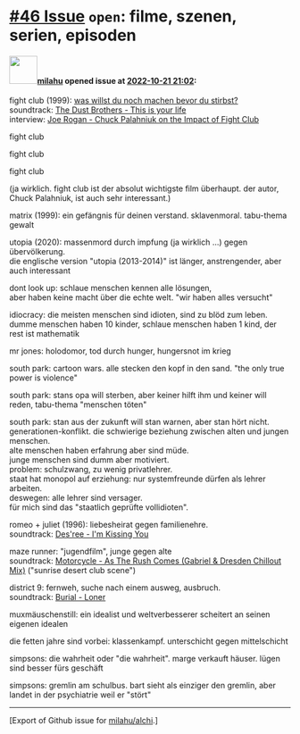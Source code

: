 # [\#46 Issue](https://github.com/milahu/alchi/issues/46) `open`: filme, szenen, serien, episoden

#### <img src="https://avatars.githubusercontent.com/u/12958815?v=4" width="50">[milahu](https://github.com/milahu) opened issue at [2022-10-21 21:02](https://github.com/milahu/alchi/issues/46):

fight club (1999): [was willst du noch machen bevor du
stirbst?](https://www.youtube.com/watch?v=IkJ5AxpXQwA)  
soundtrack: [The Dust Brothers - This is your
life](https://www.youtube.com/watch?v=18EA6WF-Xxo)  
interview: [Joe Rogan - Chuck Palahniuk on the Impact of Fight
Club](https://www.youtube.com/watch?v=GCuSDH-YEKI)

fight club

fight club

fight club

(ja wirklich. fight club ist der absolut wichtigste film überhaupt. der
autor, Chuck Palahniuk, ist auch sehr interessant.)

matrix (1999): ein gefängnis für deinen verstand. sklavenmoral.
tabu-thema gewalt

utopia (2020): massenmord durch impfung (ja wirklich ...) gegen
übervölkerung.  
die englische version "utopia (2013-2014)" ist länger, anstrengender,
aber auch interessant

dont look up: schlaue menschen kennen alle lösungen,  
aber haben keine macht über die echte welt. "wir haben alles versucht"

idiocracy: die meisten menschen sind idioten, sind zu blöd zum leben.  
dumme menschen haben 10 kinder, schlaue menschen haben 1 kind, der rest
ist mathematik

mr jones: holodomor, tod durch hunger, hungersnot im krieg

south park: cartoon wars. alle stecken den kopf in den sand. "the only
true power is violence"

south park: stans opa will sterben, aber keiner hilft ihm und keiner
will reden, tabu-thema "menschen töten"

south park: stan aus der zukunft will stan warnen, aber stan hört
nicht.  
generationen-konflikt. die schwierige beziehung zwischen alten und
jungen menschen.  
alte menschen haben erfahrung aber sind müde.  
junge menschen sind dumm aber motiviert.  
problem: schulzwang, zu wenig privatlehrer.  
staat hat monopol auf erziehung: nur systemfreunde dürfen als lehrer
arbeiten.  
deswegen: alle lehrer sind versager.  
für mich sind das "staatlich geprüfte vollidioten".

romeo + juliet (1996): liebesheirat gegen familienehre.  
soundtrack: [Des'ree - I'm Kissing
You](https://www.youtube.com/watch?v=x55doVYxwbQ)

maze runner: "jugendfilm", junge gegen alte  
soundtrack: [Motorcycle - As The Rush Comes (Gabriel & Dresden Chillout
Mix)](https://www.youtube.com/watch?v=SyI6aABVOt4) ("sunrise desert club
scene")

district 9: fernweh, suche nach einem ausweg, ausbruch.  
soundtrack: [Burial -
Loner](https://www.youtube.com/watch?v=Ct8ptppjq5w)

muxmäuschenstill: ein idealist und weltverbesserer scheitert an seinen
eigenen idealen

die fetten jahre sind vorbei: klassenkampf. unterschicht gegen
mittelschicht

simpsons: die wahrheit oder "die wahrheit". marge verkauft häuser. lügen
sind besser fürs geschäft

simpsons: gremlin am schulbus. bart sieht als einziger den gremlin, aber
landet in der psychiatrie weil er "stört"

------------------------------------------------------------------------

\[Export of Github issue for
[milahu/alchi](https://github.com/milahu/alchi).\]
